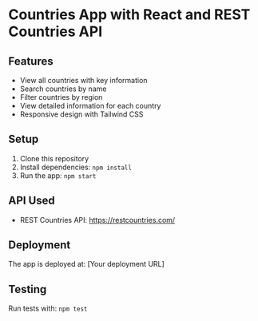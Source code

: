 # Countries App with React and REST Countries API

## Features
- View all countries with key information
- Search countries by name
- Filter countries by region
- View detailed information for each country
- Responsive design with Tailwind CSS

## Setup
1. Clone this repository
2. Install dependencies: `npm install`
3. Run the app: `npm start`

## API Used
- REST Countries API: https://restcountries.com/

## Deployment
The app is deployed at: [Your deployment URL]

## Testing
Run tests with: `npm test`